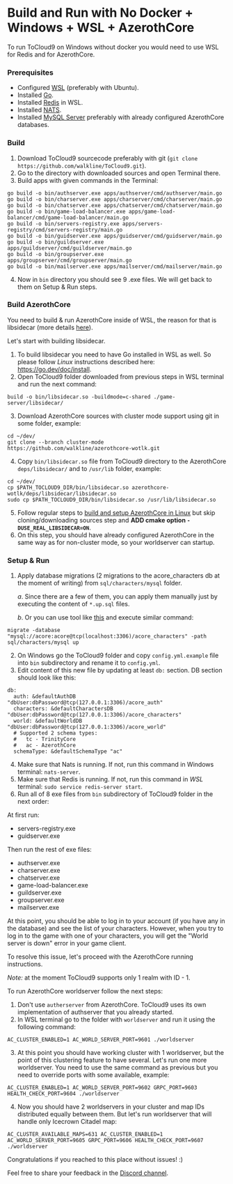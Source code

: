 # Build and Run with No Docker + Windows + WSL + AzerothCore

To run ToCloud9 on Windows without docker you would need to use WSL for Redis and for AzerothCore.

### Prerequisites

* Configured [WSL](https://learn.microsoft.com/en-us/windows/wsl/install) (preferably with Ubuntu).
* Installed [Go](https://go.dev/dl/).
* Installed [Redis](https://redis.io/docs/getting-started/installation/install-redis-on-windows/) in WSL.
* Installed [NATS](https://docs.nats.io/running-a-nats-service/introduction/installation#installing-via-a-package-manager).
* Installed [MySQL Server](https://dev.mysql.com/downloads/mysql/8.0.html) preferably with already configured AzerothCore databases.

### Build

1. Download ToCloud9 sourcecode preferably with git (`git clone https://github.com/walkline/ToCloud9.git`).
2. Go to the directory with downloaded sources and open Terminal there.
3. Build apps with given commands in the Terminal:
```
go build -o bin/authserver.exe apps/authserver/cmd/authserver/main.go
go build -o bin/charserver.exe apps/charserver/cmd/charserver/main.go
go build -o bin/chatserver.exe apps/chatserver/cmd/chatserver/main.go
go build -o bin/game-load-balancer.exe apps/game-load-balancer/cmd/game-load-balancer/main.go
go build -o bin/servers-registry.exe apps/servers-registry/cmd/servers-registry/main.go
go build -o bin/guidserver.exe apps/guidserver/cmd/guidserver/main.go
go build -o bin/guildserver.exe apps/guildserver/cmd/guildserver/main.go
go build -o bin/groupserver.exe apps/groupserver/cmd/groupserver/main.go
go build -o bin/mailserver.exe apps/mailserver/cmd/mailserver/main.go
```
4. Now in `bin` directory you should see 9 .exe files. We will get back to them on Setup & Run steps.

### Build AzerothCore

You need to build & run AzerothCore inside of WSL, the reason for that is libsidecar (more details [here](https://github.com/walkline/azerothcore-wotlk/blob/af06d3c5e24f1f3f0a820eea18aba8c6e5633dd6/deps/libsidecar/CMakeLists.txt#L13)).

Let's start with building libsidecar.

1. To build libsidecar you need to have Go installed in WSL as well. So please follow *Linux* instructions described here: https://go.dev/doc/install.
2. Open ToCloud9 folder downloaded from previous steps in WSL terminal and run the next command:
```
build -o bin/libsidecar.so -buildmode=c-shared ./game-server/libsidecar/
```
3. Download AzerothCore sources with cluster mode support using git in some folder, example:
```
cd ~/dev/
git clone --branch cluster-mode https://github.com/walkline/azerothcore-wotlk.git
```
4. Copy `bin/libsidecar.so` file from ToCloud9 directory to the AzerothCore `deps/libsidecar/` and to `/usr/lib` folder, example:
```
cd ~/dev/
cp $PATH_TOCLOUD9_DIR/bin/libsidecar.so azerothcore-wotlk/deps/libsidecar/libsidecar.so
sudo cp $PATH_TOCLOUD9_DIR/bin/libsidecar.so /usr/lib/libsidecar.so
```
5. Follow regular steps to [build and setup AzerothCore in Linux](https://www.azerothcore.org/wiki/linux-requirements) but skip cloning/downloading sources step and __ADD cmake option `-DUSE_REAL_LIBSIDECAR=ON`__.
6. On this step, you should have already configured AzerothCore in the same way as for non-cluster mode, so your worldserver can startup.

### Setup & Run

1. Apply database migrations (2 migrations to the acore_characters db at the moment of writing) from `sql/characters/mysql` folder. 

    *a*. Since there are a few of them, you can apply them manually just by executing the content of `*.up.sql` files.
    
    *b*. Or you can use tool like [this](https://github.com/golang-migrate/migrate) and execute similar command:
```
migrate -database "mysql://acore:acore@tcp(localhost:3306)/acore_characters" -path sql/characters/mysql up
```
2. On Windows go the ToCloud9 folder and copy `config.yml.example` file into `bin` subdirectory and rename it to `config.yml`.
3. Edit content of this new file by updating at least `db:` section. DB section should look like this:
```
db:
  auth: &defaultAuthDB "dbUser:dbPassword@tcp(127.0.0.1:3306)/acore_auth"
  characters: &defaultCharactersDB "dbUser:dbPassword@tcp(127.0.0.1:3306)/acore_characters"
  world: &defaultWorldDB "dbUser:dbPassword@tcp(127.0.0.1:3306)/acore_world"
  # Supported 2 schema types:
  #   tc - TrinityCore
  #   ac - AzerothCore
  schemaType: &defaultSchemaType "ac"
```
4. Make sure that Nats is running. If not, run this command in Windows terminal: `nats-server`.
5. Make sure that Redis is running. If not, run this command in *WSL* terminal: `sudo service redis-server start`.
6. Run all of 8 exe files from `bin` subdirectory of ToCloud9 folder in the next order:

At first run:
   * servers-registry.exe
   * guidserver.exe

Then run the rest of exe files:
   * authserver.exe
   * charserver.exe
   * chatserver.exe
   * game-load-balancer.exe
   * guildserver.exe
   * groupserver.exe
   * mailserver.exe

At this point, you should be able to log in to your account (if you have any in the database) and see the list of your characters. 
However, when you try to log in to the game with one of your characters, you will get the "World server is down" error in your game client.

To resolve this issue, let's proceed with the AzerothCore running instructions. 

_Note:_ at the moment ToCloud9 supports only 1 realm with ID - 1. 

To run AzerothCore worldserver follow the next steps:
1. Don't use `autherserver` from AzerothCore. ToCloud9 uses its own implementation of authserver that you already started. 
2. In WSL terminal go to the folder with `worldserver` and run it using the following command:
```
AC_CLUSTER_ENABLED=1 AC_WORLD_SERVER_PORT=9601 ./worldserver
```
3. At this point you should have working cluster with 1 worldserver, but the point of this clustering feature to have several.
Let's run one more worldserver. You need to use the same command as previous but you need to override ports with some available, example:
```
AC_CLUSTER_ENABLED=1 AC_WORLD_SERVER_PORT=9602 GRPC_PORT=9603 HEALTH_CHECK_PORT=9604 ./worldserver
```
4. Now you should have 2 worldservers in your cluster and map IDs distributed equally between them.
But let's run worldserver that will handle only Icecrown Citadel map:
```
AC_CLUSTER_AVAILABLE_MAPS=631 AC_CLUSTER_ENABLED=1 AC_WORLD_SERVER_PORT=9605 GRPC_PORT=9606 HEALTH_CHECK_PORT=9607 ./worldserver
```

Congratulations if you reached to this place without issues! :) 

Feel free to share your feedback in the [Discord channel](https://discord.gg/QxfBD9uGbN).
